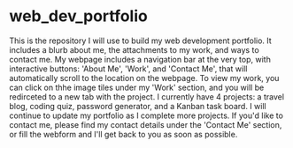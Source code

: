 # web_dev_portfolio
This is the repository I will use to build my web development portfolio. It includes a blurb about me, the attachments to my work, and ways to contact me. My webpage includes a navigation bar at the very top, with interactive buttons: 'About Me', 'Work', and 'Contact Me', that will automatically scroll to the location on the webpage. To view my work, you can click on thhe image tiles under my 'Work' section, and you will be redirceted to a new tab with the project. I currently have 4 projects: a travel blog, coding quiz, password generator, and a Kanban task board. I will continue to update my portfolio as I complete more projects. If you'd like to contact me, please find my contact details under the 'Contact Me' section, or fill the webform and I'll get back to you as soon as possible. 
